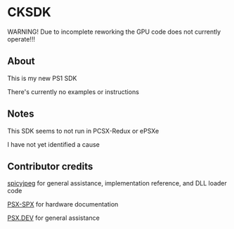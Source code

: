 # CKSDK

WARNING! Due to incomplete reworking the GPU code does not currently operate!!!

## About

This is my new PS1 SDK

There's currently no examples or instructions

## Notes

This SDK seems to not run in PCSX-Redux or ePSXe

I have not yet identified a cause

## Contributor credits

[spicyjpeg](https://github.com/spicyjpeg) for general assistance, implementation reference, and DLL loader code

[PSX-SPX](https://psx-spx.consoledev.net/) for hardware documentation

[PSX.DEV](https://www.psx.dev/) for general assistance
